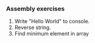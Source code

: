 ### Assembly exercises

1) Write "Hello World" to console. 
2) Reverse string.
3) Find minimum element in array
